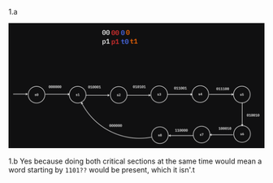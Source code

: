 1.a

![](1.png)

1.b
Yes because doing both critical sections at the same time would mean a word starting by `1101??` would be present, which it isn'.t

